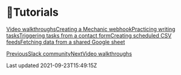 # 🧠Tutorials

[Video walkthroughs](/resources/tutorials/video-walkthroughs)[Creating a Mechanic webhook](/resources/tutorials/creating-a-mechanic-webhook)[Practicing writing tasks](/resources/tutorials/practicing-writing-tasks)[Triggering tasks from a contact form](/resources/tutorials/triggering-tasks-from-a-contact-form)[Creating scheduled CSV feeds](/resources/tutorials/creating-scheduled-csv-feeds)[Fetching data from a shared Google sheet](/resources/tutorials/fetching-data-from-a-shared-google-sheet)

[PreviousSlack community](/resources/slack)[NextVideo walkthroughs](/resources/tutorials/video-walkthroughs)

Last updated 2021-09-23T15:49:15Z